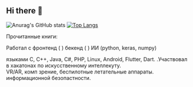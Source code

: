 ## Hi there 👋


![Anurag's GitHub stats](https://github-readme-stats.vercel.app/api?username=nikitagordeev10&show_icons=true&theme=radical)
[![Top Langs](https://github-readme-stats.vercel.app/api/top-langs/?username=nikitagordeev10&layout=compact)](https://github.com/anuraghazra/github-readme-stats)

Прочитанные книги:

Работал с 
фронтенд ( ) 
бекенд ( )
ИИ (python, keras, numpy)

языками C, C++, Java, C#, PHP, Linux, Android, Flutter, Dart. 
.Участвовал в хакатонах по искусственному интеллекуту.  
VR/AR, комп зрение, беспилотные летательные аппараты. 
информационной безопастности.


<!--
**nikitagordeev10/nikitagordeev10** is a ✨ _special_ ✨ repository because its `README.md` (this file) appears on your GitHub profile.

Here are some ideas to get you started:

- 🔭 I’m currently working on ...
- 🌱 I’m currently learning ...
- 👯 I’m looking to collaborate on ...
- 🤔 I’m looking for help with ...
- 💬 Ask me about ...
- 📫 How to reach me: ...
- 😄 Pronouns: ...
- ⚡ Fun fact: ...
-->
